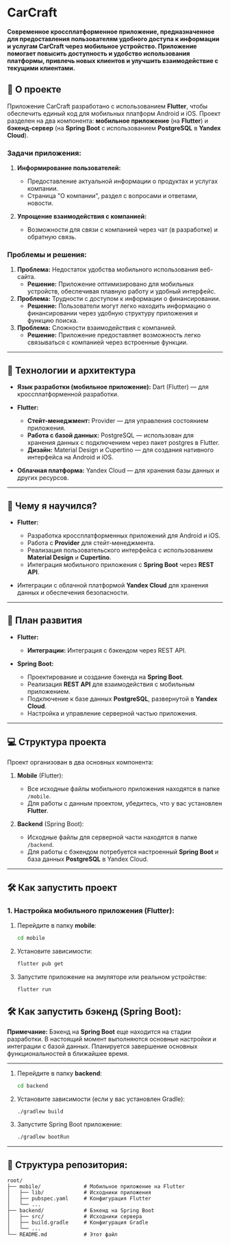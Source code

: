 # CarCraft
**Современное кроссплатформенное приложение, предназначенное для предоставления пользователям удобного доступа к информации и услугам CarCraft через мобильное устройство. Приложение помогает повысить доступность и удобство использования платформы, привлечь новых клиентов и улучшить взаимодействие с текущими клиентами.**

## 📱 О проекте
Приложение CarCraft разработано с использованием **Flutter**, чтобы обеспечить единый код для мобильных платформ Android и iOS. Проект разделен на два компонента: **мобильное приложение** (на **Flutter**) и **бэкенд-сервер** (на **Spring Boot** с использованием **PostgreSQL** в **Yandex Cloud**).

### Задачи приложения:
1. **Информирование пользователей:**
   - Предоставление актуальной информации о продуктах и услугах компании.
   - Страница "О компании", раздел с вопросами и ответами, новости.
   
2. **Упрощение взаимодействия с компанией:**
   - Возможности для связи с компанией через чат (в разработке) и обратную связь.

### Проблемы и решения:
1. **Проблема:** Недостаток удобства мобильного использования веб-сайта.
   - **Решение:** Приложение оптимизировано для мобильных устройств, обеспечивая плавную работу и удобный интерфейс.
2. **Проблема:** Трудности с доступом к информации о финансировании.
   - **Решение:** Пользователи могут легко находить информацию о финансировании через удобную структуру приложения и функцию поиска.
3. **Проблема:** Сложности взаимодействия с компанией.
   - **Решение:** Приложение предоставляет возможность легко связываться с компанией через встроенные функции.

---

## 🚀 Технологии и архитектура

- **Язык разработки (мобильное приложение):** Dart (Flutter) — для кроссплатформенной разработки.
- **Flutter:**
  - **Стейт-менеджмент:** Provider — для управления состоянием приложения.
  - **Работа с базой данных:** PostgreSQL — использован для хранения данных с подключением через пакет postgres в Flutter.
  - **Дизайн:** Material Design и Cupertino — для создания нативного интерфейса на Android и iOS.

- **Облачная платформа:** Yandex Cloud — для хранения базы данных и других ресурсов.

---

## 🌟 Чему я научился?

- **Flutter:**
  - Разработка кроссплатформенных приложений для Android и iOS.
  - Работа с **Provider** для стейт-менеджмента.
  - Реализация пользовательского интерфейса с использованием **Material Design** и **Cupertino**.
  - Интеграция мобильного приложения с **Spring Boot** через **REST API**.


- Интеграции с облачной платформой **Yandex Cloud** для хранения данных и обеспечения безопасности.

---

## 🎯 План развития

- **Flutter:**
  - **Интеграции:** Интеграция с бэкендом через REST API.

- **Spring Boot:**
  - Проектирование и создание бэкенда на **Spring Boot**.
  - Реализация **REST API** для взаимодействия с мобильным приложением.
  - Подключение к базе данных **PostgreSQL**, развернутой в **Yandex Cloud**.
  - Настройка и управление серверной частью приложения.




---

## 💻 Структура проекта

Проект организован в два основных компонента:

1. **Mobile** (Flutter):
   - Все исходные файлы мобильного приложения находятся в папке `/mobile`.
   - Для работы с данным проектом, убедитесь, что у вас установлен **Flutter**.

2. **Backend** (Spring Boot):
   - Исходные файлы для серверной части находятся в папке `/backend`.
   - Для работы с бэкендом потребуется настроенный **Spring Boot** и база данных **PostgreSQL** в Yandex Cloud.

---

## 🛠 Как запустить проект

### 1. Настройка мобильного приложения (Flutter):
1. Перейдите в папку **mobile**:
   ```bash
   cd mobile

2.	Установите зависимости:
    ```bash 
    flutter pub get

3.	Запустите приложение на эмуляторе или реальном устройстве:
    ```bash
    flutter run

## 🛠 Как запустить бэкенд (Spring Boot):

**Примечание:** Бэкенд на **Spring Boot** еще находится на стадии разработки. В настоящий момент выполняются основные настройки и интеграции с базой данных. Планируется завершение основных функциональностей в ближайшее время.

---

1. Перейдите в папку **backend**:
   ```bash
   cd backend

2.	Установите зависимости (если у вас установлен Gradle):
    ```bash
    ./gradlew build

3.	Запустите Spring Boot приложение: 
    ```bash
    ./gradlew bootRun

---

## 📂 Структура репозитория:
    root/
    ├── mobile/              # Мобильное приложение на Flutter
    │   ├── lib/             # Исходники приложения
    │   ├── pubspec.yaml     # Конфигурация Flutter
    │   └── ...
    ├── backend/             # Бэкенд на Spring Boot
    │   ├── src/             # Исходники сервера
    │   ├── build.gradle     # Конфигурация Gradle
    │   └── ...
    └── README.md            # Этот файл



